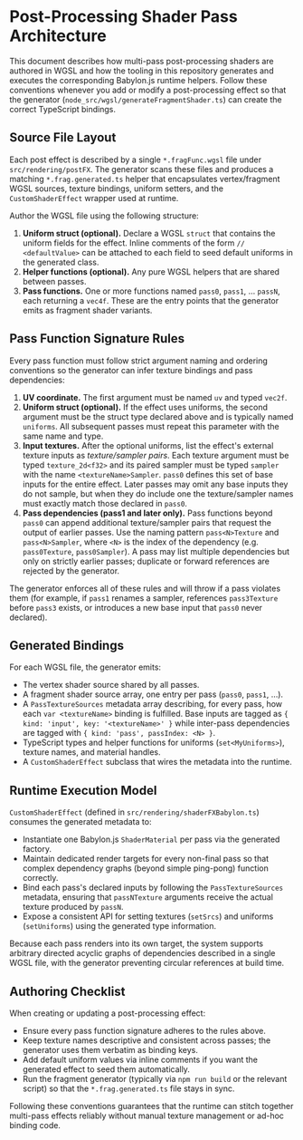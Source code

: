 # Post-Processing Shader Pass Architecture

This document describes how multi-pass post-processing shaders are authored in WGSL and how the tooling in this repository generates and executes the corresponding Babylon.js runtime helpers. Follow these conventions whenever you add or modify a post-processing effect so that the generator (`node_src/wgsl/generateFragmentShader.ts`) can create the correct TypeScript bindings.

## Source File Layout

Each post effect is described by a single `*.fragFunc.wgsl` file under `src/rendering/postFX`. The generator scans these files and produces a matching `*.frag.generated.ts` helper that encapsulates vertex/fragment WGSL sources, texture bindings, uniform setters, and the `CustomShaderEffect` wrapper used at runtime.

Author the WGSL file using the following structure:

1. **Uniform struct (optional).** Declare a WGSL `struct` that contains the uniform fields for the effect. Inline comments of the form `// <defaultValue>` can be attached to each field to seed default uniforms in the generated class.
2. **Helper functions (optional).** Any pure WGSL helpers that are shared between passes.
3. **Pass functions.** One or more functions named `pass0`, `pass1`, … `passN`, each returning a `vec4f`. These are the entry points that the generator emits as fragment shader variants.

## Pass Function Signature Rules

Every pass function must follow strict argument naming and ordering conventions so the generator can infer texture bindings and pass dependencies:

1. **UV coordinate.** The first argument must be named `uv` and typed `vec2f`.
2. **Uniform struct (optional).** If the effect uses uniforms, the second argument must be the struct type declared above and is typically named `uniforms`. All subsequent passes must repeat this parameter with the same name and type.
3. **Input textures.** After the optional uniforms, list the effect's external texture inputs as *texture/sampler pairs*. Each texture argument must be typed `texture_2d<f32>` and its paired sampler must be typed `sampler` with the name `<textureName>Sampler`. `pass0` defines this set of base inputs for the entire effect. Later passes may omit any base inputs they do not sample, but when they do include one the texture/sampler names must exactly match those declared in `pass0`.
4. **Pass dependencies (pass1 and later only).** Pass functions beyond `pass0` can append additional texture/sampler pairs that request the output of earlier passes. Use the naming pattern `pass<N>Texture` and `pass<N>Sampler`, where `<N>` is the index of the dependency (e.g. `pass0Texture`, `pass0Sampler`). A pass may list multiple dependencies but only on strictly earlier passes; duplicate or forward references are rejected by the generator.

The generator enforces all of these rules and will throw if a pass violates them (for example, if `pass1` renames a sampler, references `pass3Texture` before `pass3` exists, or introduces a new base input that `pass0` never declared).

## Generated Bindings

For each WGSL file, the generator emits:

- The vertex shader source shared by all passes.
- A fragment shader source array, one entry per pass (`pass0`, `pass1`, …).
- A `PassTextureSources` metadata array describing, for every pass, how each `var <textureName>` binding is fulfilled. Base inputs are tagged as `{ kind: 'input', key: '<textureName>' }` while inter-pass dependencies are tagged with `{ kind: 'pass', passIndex: <N> }`.
- TypeScript types and helper functions for uniforms (`set<MyUniforms>`), texture names, and material handles.
- A `CustomShaderEffect` subclass that wires the metadata into the runtime.

## Runtime Execution Model

`CustomShaderEffect` (defined in `src/rendering/shaderFXBabylon.ts`) consumes the generated metadata to:

- Instantiate one Babylon.js `ShaderMaterial` per pass via the generated factory.
- Maintain dedicated render targets for every non-final pass so that complex dependency graphs (beyond simple ping-pong) function correctly.
- Bind each pass's declared inputs by following the `PassTextureSources` metadata, ensuring that `passNTexture` arguments receive the actual texture produced by `passN`.
- Expose a consistent API for setting textures (`setSrcs`) and uniforms (`setUniforms`) using the generated type information.

Because each pass renders into its own target, the system supports arbitrary directed acyclic graphs of dependencies described in a single WGSL file, with the generator preventing circular references at build time.

## Authoring Checklist

When creating or updating a post-processing effect:

- Ensure every pass function signature adheres to the rules above.
- Keep texture names descriptive and consistent across passes; the generator uses them verbatim as binding keys.
- Add default uniform values via inline comments if you want the generated effect to seed them automatically.
- Run the fragment generator (typically via `npm run build` or the relevant script) so that the `*.frag.generated.ts` file stays in sync.

Following these conventions guarantees that the runtime can stitch together multi-pass effects reliably without manual texture management or ad-hoc binding code.
